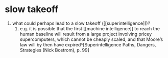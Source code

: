 # slow takeoff
1. what could perhaps lead to a slow takeoff ([[superintelligence]])?
	1. e.g. it is possible that the first [[machine intelligence]] to reach the human baseline will result from a large project involving pricey supercomputers, which cannot be cheaply scaled, and that Moore’s law will by then have expired^[Superintelligence Paths, Dangers, Strategies (Nick Bostrom), p. 99]